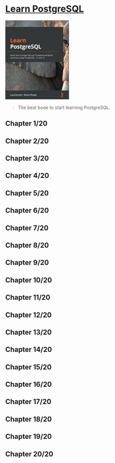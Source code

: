 # [Learn PostgreSQL](https://www.amazon.com/Learn-PostgreSQL-high-performance-database-solutions/dp/183898528X/ref=sr_1_1?crid=1GFEV5AXN7SW&keywords=learn+postgresql&qid=1672678280&sprefix=learn+postgres%2Caps%2C586&sr=8-1)
<img alt="9781838985288" src="../covers/9781838985288.jpg" width="200"/>

> The best book to start learning PostgreSQL.

## Chapter 1/20


## Chapter 2/20
## Chapter 3/20
## Chapter 4/20
## Chapter 5/20
## Chapter 6/20
## Chapter 7/20
## Chapter 8/20
## Chapter 9/20
## Chapter 10/20
## Chapter 11/20
## Chapter 12/20
## Chapter 13/20
## Chapter 14/20
## Chapter 15/20
## Chapter 16/20
## Chapter 17/20
## Chapter 18/20
## Chapter 19/20
## Chapter 20/20
